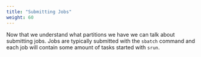 ```yaml
---
title: "Submitting Jobs"
weight: 60
---
```

Now that we understand what partitions we have we can talk about submitting jobs.
Jobs are typically submitted with the `sbatch` command and each job will contain some amount of tasks started with `srun`.
